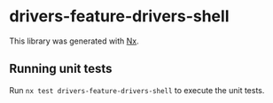 # drivers-feature-drivers-shell

This library was generated with [Nx](https://nx.dev).

## Running unit tests

Run `nx test drivers-feature-drivers-shell` to execute the unit tests.
